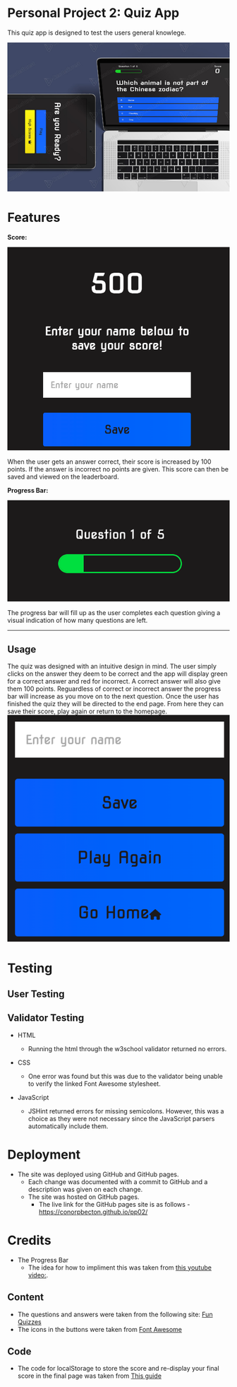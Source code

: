 # Personal Project 2: Quiz App

This quiz app is designed to test the users general knowlege.

![Website Mockup](/assets/Images/mockup.jpg)




# Features

**Score:** 


![score page](/assets/Images/score.png)


When the user gets an answer correct, their score is increased by 100 points. If the answer is incorrect no points are given. This score can then be saved and viewed on the leaderboard.



**Progress Bar:** 


![progress bar](/assets/Images/progress.png)


The progress bar will fill up as the user completes each question giving a visual indication of how many questions are left.



------

## Usage
The quiz was designed with an intuitive design in mind.
The user simply clicks on the answer they deem to be correct and the app will display green for a correct answer and red for incorrect.
A correct answer will also give them 100 points.
Reguardless of correct or incorrect answer the progress bar will increase as you move on to the next question.
Once the user has finished the quiz they will be directed to the end page. From here they can save their score, play again or return to the homepage.
![end page](/assets/Images/end.png)


 # Testing

## User Testing



 ## Validator Testing

 - HTML 
    - Running the html through the w3school validator returned no errors.

- CSS
    - One error was found but this was due to the validator being unable to verify the linked Font Awesome stylesheet.

- JavaScript
    - JSHint returned errors for missing semicolons. However, this was a choice as they were not necessary since the JavaScript parsers automatically include them.

# Deployment
-   The site was deployed using GitHub and GitHub pages.
    - Each change was documented with a commit to GitHub and a description was given on each change.
    - The site was hosted on GitHub pages.
        - The live link for the GitHub pages site is as follows - https://conorpbecton.github.io/pp02/



# Credits
- The Progress Bar
    - The idea for how to impliment this was taken from [this youtube video:](https://www.youtube.com/watch?v=f4fB9Xg2JEY).
## Content
-   The questions and answers were taken from the following site:  [Fun Quizzes ](https://www.funquizzes.uk/)
- The icons in the buttons were taken from [Font Awesome ](https://fontawesome.com/)

## Code 
 - The code for localStorage to store the score and re-display your final score in the final page was taken from [This guide ](https://blog.logrocket.com/localstorage-javascript-complete-guide/)
